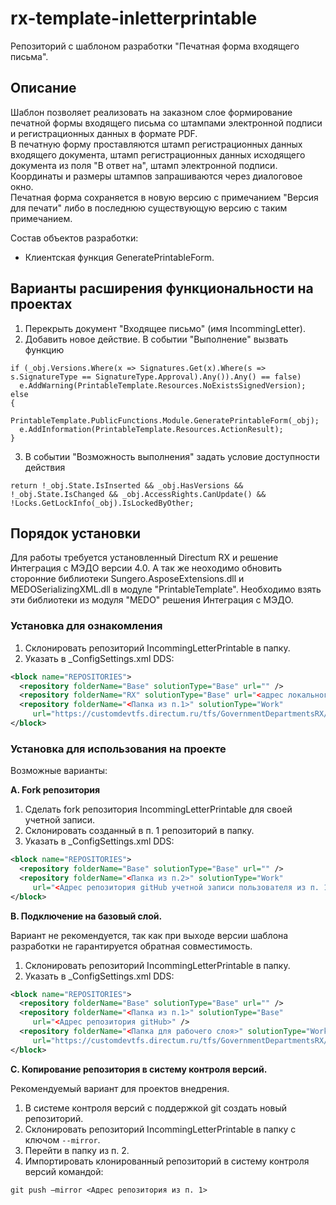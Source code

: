 # rx-template-inletterprintable
Репозиторий с шаблоном разработки "Печатная форма входящего письма".

## Описание 
Шаблон позволяет реализовать на заказном слое формирование печатной формы входящего письма со штампами электронной подписи и регистрационных данных в формате PDF.  
В печатную форму проставляются штамп регистрационных данных входящего документа, штамп регистрационных данных исходящего документа из поля "В ответ на", штамп электронной подписи.  
Координаты и размеры штампов запрашиваются через диалоговое окно.  
Печатная форма сохраняется в новую версию с примечанием "Версия для печати" либо в последнюю существующую версию с таким примечанием.

Состав объектов разработки:
* Клиентская функция GeneratePrintableForm.

## Варианты расширения функциональности на проектах
1.	Перекрыть документ "Входящее письмо" (имя IncommingLetter).
2.  Добавить новое действие. В событии "Выполнение" вызвать функцию  
``` 
if (_obj.Versions.Where(x => Signatures.Get(x).Where(s => s.SignatureType == SignatureType.Approval).Any()).Any() == false)
  e.AddWarning(PrintableTemplate.Resources.NoExistsSignedVersion);
else
{
  PrintableTemplate.PublicFunctions.Module.GeneratePrintableForm(_obj);
  e.AddInformation(PrintableTemplate.Resources.ActionResult);
}
```
3.  В событии "Возможность выполнения" задать условие доступности действия
``` 
return !_obj.State.IsInserted && _obj.HasVersions && !_obj.State.IsChanged && _obj.AccessRights.CanUpdate() && !Locks.GetLockInfo(_obj).IsLockedByOther;
```

## Порядок установки
Для работы требуется установленный Directum RX и решение Интеграция с МЭДО версии 4.0. 
А так же неоходимо обновить сторонние библиотеки Sungero.AsposeExtensions.dll и MEDOSerializingXML.dll в модуле "PrintableTemplate". Необходимо взять эти библиотеки из модуля "MEDO" решения Интеграция с МЭДО.

### Установка для ознакомления
1. Склонировать репозиторий IncommingLetterPrintable в папку.
2. Указать в _ConfigSettings.xml DDS:
```xml
<block name="REPOSITORIES">
  <repository folderName="Base" solutionType="Base" url="" />
  <repository folderName="RX" solutionType="Base" url="<адрес локального репозитория>" />
  <repository folderName="<Папка из п.1>" solutionType="Work" 
     url="https://customdevtfs.directum.ru/tfs/GovernmentDepartmentsRX/GovernmentStSol/_git/IncommingLetterPrintable" />
</block>
```

### Установка для использования на проекте
Возможные варианты:

**A. Fork репозитория**
1. Сделать fork репозитория IncommingLetterPrintable для своей учетной записи.
2. Склонировать созданный в п. 1 репозиторий в папку.
3. Указать в _ConfigSettings.xml DDS:
``` xml
<block name="REPOSITORIES">
  <repository folderName="Base" solutionType="Base" url="" /> 
  <repository folderName="<Папка из п.2>" solutionType="Work" 
     url="<Адрес репозитория gitHub учетной записи пользователя из п. 1>" />
</block>
```

**B. Подключение на базовый слой.**

Вариант не рекомендуется, так как при выходе версии шаблона разработки не гарантируется обратная совместимость.
1. Склонировать репозиторий IncommingLetterPrintable в папку.
2. Указать в _ConfigSettings.xml DDS:
``` xml
<block name="REPOSITORIES">
  <repository folderName="Base" solutionType="Base" url="" /> 
  <repository folderName="<Папка из п.1>" solutionType="Base" 
     url="<Адрес репозитория gitHub>" />
  <repository folderName="<Папка для рабочего слоя>" solutionType="Work" 
     url="https://customdevtfs.directum.ru/tfs/GovernmentDepartmentsRX/GovernmentStSol/_git/IncommingLetterPrintable" />
</block>
```

**C. Копирование репозитория в систему контроля версий.**

Рекомендуемый вариант для проектов внедрения.
1. В системе контроля версий с поддержкой git создать новый репозиторий.
2. Склонировать репозиторий IncommingLetterPrintable в папку с ключом `--mirror`.
3. Перейти в папку из п. 2.
4. Импортировать клонированный репозиторий в систему контроля версий командой:

`git push –mirror <Адрес репозитория из п. 1>`
